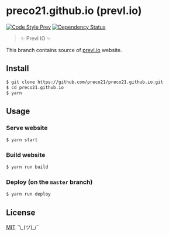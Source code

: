 # preco21.github.io (prevl.io)

[![Code Style Prev](https://img.shields.io/badge/code%20style-prev-32c8fc.svg?style=flat-square)](https://github.com/preco21/eslint-config-prev)
[![Dependency Status](https://dependencyci.com/github/preco21/preco21.github.io/badge?style=flat-square)](https://dependencyci.com/github/preco21/preco21.github.io)

> :sparkles: Prevl IO :sparkles:

This branch contains source of [prevl.io](https://prevl.io) website.

## Install

```bash
$ git clone https://github.com/preco21/preco21.github.io.git
$ cd preco21.github.io
$ yarn
```

## Usage

### Serve website

```bash
$ yarn start
```

### Build website

```bash
$ yarn run build
```

### Deploy (on the `master` branch)

```bash
$ yarn run deploy
```

## License

[MIT](http://preco.mit-license.org/) ¯\\\_(ツ)\_/¯
